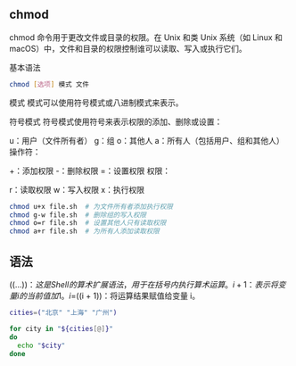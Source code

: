


## chmod

chmod 命令用于更改文件或目录的权限。在 Unix 和类 Unix 系统（如 Linux 和 macOS）中，文件和目录的权限控制谁可以读取、写入或执行它们。

基本语法

```sh
chmod [选项] 模式 文件
```

模式
模式可以使用符号模式或八进制模式来表示。

符号模式
符号模式使用符号来表示权限的添加、删除或设置：

u：用户（文件所有者）
g：组
o：其他人
a：所有人（包括用户、组和其他人）
操作符：

+：添加权限
-：删除权限
=：设置权限
权限：

r：读取权限
w：写入权限
x：执行权限

```sh
chmod u+x file.sh  # 为文件所有者添加执行权限
chmod g-w file.sh  # 删除组的写入权限
chmod o=r file.sh  # 设置其他人只有读取权限
chmod a+r file.sh  # 为所有人添加读取权限
```

## 语法

$(( ... ))：这是 Shell 的算术扩展语法，用于在括号内执行算术运算。
i + 1：表示将变量 i 的当前值加 1。
i=$((i + 1))：将运算结果赋值给变量 i。

```bash
cities=("北京" "上海" "广州")

for city in "${cities[@]}"
do
  echo "$city"
done
```
